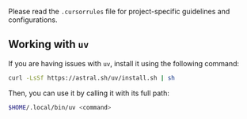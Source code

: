 Please read the `.cursorrules` file for project-specific guidelines and configurations.

## Working with `uv`

If you are having issues with `uv`, install it using the following command:

```bash
curl -LsSf https://astral.sh/uv/install.sh | sh
```

Then, you can use it by calling it with its full path:

```bash
$HOME/.local/bin/uv <command>
```
